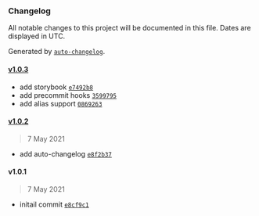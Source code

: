 ### Changelog

All notable changes to this project will be documented in this file. Dates are displayed in UTC.

Generated by [`auto-changelog`](https://github.com/CookPete/auto-changelog).

#### [v1.0.3](https://github.com/tazirahmb/react-starter/compare/v1.0.2...v1.0.3)

- add storybook [`e7492b8`](https://github.com/tazirahmb/react-starter/commit/e7492b85d80aca392277bd9dd93f405099f27748)
- add precommit hooks [`3599795`](https://github.com/tazirahmb/react-starter/commit/3599795670658ed60c991813bf65e77678efd837)
- add alias support [`0869263`](https://github.com/tazirahmb/react-starter/commit/08692636f8c9f76df34b534ae68c21b254da0165)

#### [v1.0.2](https://github.com/tazirahmb/react-starter/compare/v1.0.1...v1.0.2)

> 7 May 2021

- add auto-changelog [`e8f2b37`](https://github.com/tazirahmb/react-starter/commit/e8f2b37201f0cea1bfa4a0cb8b77e41457ac74cd)

#### v1.0.1

> 7 May 2021

- initail commit [`e8cf9c1`](https://github.com/tazirahmb/react-starter/commit/e8cf9c15793af1417276f8ba4cac993b76166cf5)
